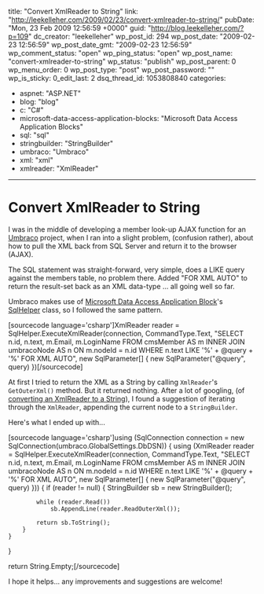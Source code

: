 title: "Convert XmlReader to String"
link: "http://leekelleher.com/2009/02/23/convert-xmlreader-to-string/"
pubDate: "Mon, 23 Feb 2009 12:56:59 +0000"
guid: "http://blog.leekelleher.com/?p=109"
dc_creator: "leekelleher"
wp_post_id: 294
wp_post_date: "2009-02-23 12:56:59"
wp_post_date_gmt: "2009-02-23 12:56:59"
wp_comment_status: "open"
wp_ping_status: "open"
wp_post_name: "convert-xmlreader-to-string"
wp_status: "publish"
wp_post_parent: 0
wp_menu_order: 0
wp_post_type: "post"
wp_post_password: ""
wp_is_sticky: 0_edit_last: 2
dsq_thread_id: 1053808840
categories:
  - aspnet: "ASP.NET"
  - blog: "blog"
  - c: "C#"
  - microsoft-data-access-application-blocks: "Microsoft Data Access Application Blocks"
  - sql: "sql"
  - stringbuilder: "StringBuilder"
  - umbraco: "Umbraco"
  - xml: "xml"
  - xmlreader: "XmlReader"

---

# Convert XmlReader to String

I was in the middle of developing a member look-up AJAX function for an <a href="http://umbraco.org/">Umbraco</a> project, when I ran into a slight problem, (confusion rather), about how to pull the XML back from SQL Server and return it to the browser (AJAX).

The SQL statement was straight-forward, very simple, does a LIKE query against the members table, no problem there.  Added "FOR XML AUTO" to return the result-set back as an XML data-type ... all going well so far.

Umbraco makes use of <a href="http://msdn.microsoft.com/en-us/library/cc309504.aspx">Microsoft Data Access Application Block</a>'s <a href="http://forums.asp.net/t/941983.aspx">SqlHelper</a> class, so I followed the same pattern.

[sourcecode language='csharp']XmlReader reader = SqlHelper.ExecuteXmlReader(connection, CommandType.Text, "SELECT n.id, n.text, m.Email, m.LoginName FROM cmsMember AS m INNER JOIN umbracoNode AS n ON m.nodeId = n.id WHERE n.text LIKE '%' + @query + '%' FOR XML AUTO", new SqlParameter[] { new SqlParameter("@query", query) })[/sourcecode]

At first I tried to return the XML as a String by calling <code>XmlReader</code>'s <code>GetOuterXml()</code> method. But it returned nothing.  After a lot of googling, (of <a href="http://www.velocityreviews.com/forums/t118219-read-or-convert-xml-file-to-a-string.html">converting an XmlReader to a String</a>), I found a suggestion of iterating through the <code>XmlReader</code>, appending the current node to a <code>StringBuilder</code>.

Here's what I ended up with...

[sourcecode language='csharp']using (SqlConnection connection = new SqlConnection(umbraco.GlobalSettings.DbDSN))
{
	using (XmlReader reader = SqlHelper.ExecuteXmlReader(connection, CommandType.Text, "SELECT n.id, n.text, m.Email, m.LoginName FROM cmsMember AS m INNER JOIN umbracoNode AS n ON m.nodeId = n.id WHERE n.text LIKE '%' + @query + '%' FOR XML AUTO", new SqlParameter[] { new SqlParameter("@query", query) }))
	{
		if (reader != null)
		{
			StringBuilder sb = new StringBuilder();

			while (reader.Read())
				sb.AppendLine(reader.ReadOuterXml());

			return sb.ToString();
		}
	}
}

return String.Empty;[/sourcecode]

I hope it helps... any improvements and suggestions are welcome!
